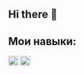 ## Hi there 👋

<!--
**YUNUSULRTA123/YUNUSULRTA123** is a ✨ _special_ ✨ repository because its `README.md` (this file) appears on your GitHub profile.

Here are some ideas to get you started:

- 🔭 I’m currently working on ...
- 🌱 I’m currently learning ...
- 👯 I’m looking to collaborate on ...
- 🤔 I’m looking for help with ...
- 💬 Ask me about ...
- 📫 How to reach me: ...
- 😄 Pronouns: ...
- ⚡ Fun fact: ...
-->

## Мои навыки:
<img width="20" height="20" alt="image" src="https://github.com/user-attachments/assets/854fe885-788b-4c7e-80f2-e44d5b3c418f" />
<img width="20" height="20" alt="image" src="https://github.com/user-attachments/assets/b84a873d-15cb-4e91-b119-1babe6570020" />
